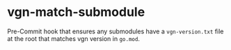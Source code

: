 # vgn-match-submodule
Pre-Commit hook that ensures any submodules have a `vgn-version.txt` file at the root that matches vgn version in `go.mod`.
